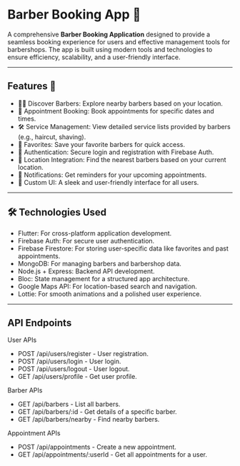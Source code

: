 # Barber Booking App 💈 

A comprehensive **Barber Booking Application** designed to provide a seamless booking experience for users and effective management tools for barbershops. The app is built using modern tools and technologies to ensure efficiency, scalability, and a user-friendly interface.

---

## Features 🚀 

- 💇‍♂️ Discover Barbers: Explore nearby barbers based on your location.
- 📅 Appointment Booking: Book appointments for specific dates and times.
- 🛠️ Service Management: View detailed service lists provided by barbers (e.g., haircut, shaving).
- 🌟 Favorites: Save your favorite barbers for quick access.
- 🔐 Authentication: Secure login and registration with Firebase Auth.
- 📍 Location Integration: Find the nearest barbers based on your current location.
- 🔔 Notifications: Get reminders for your upcoming appointments.
- 🎨 Custom UI: A sleek and user-friendly interface for all users.

---
##  🛠️ Technologies Used
- Flutter: For cross-platform application development.
- Firebase Auth: For secure user authentication.
- Firebase Firestore: For storing user-specific data like favorites and past appointments.
- MongoDB: For managing barbers and barbershop data.
- Node.js + Express: Backend API development.
- Bloc: State management for a structured app architecture.
- Google Maps API: For location-based search and navigation.
- Lottie: For smooth animations and a polished user experience.

---
##   API Endpoints

User APIs
- POST /api/users/register - User registration.
- POST /api/users/login - User login.
- POST /api/users/logout - User logout.
- GET /api/users/profile - Get user profile.

Barber APIs
- GET /api/barbers - List all barbers.
- GET /api/barbers/:id - Get details of a specific barber.
- GET /api/barbers/nearby - Find nearby barbers.

Appointment APIs
- POST /api/appointments - Create a new appointment.
- GET /api/appointments/:userId - Get all appointments for a user.
